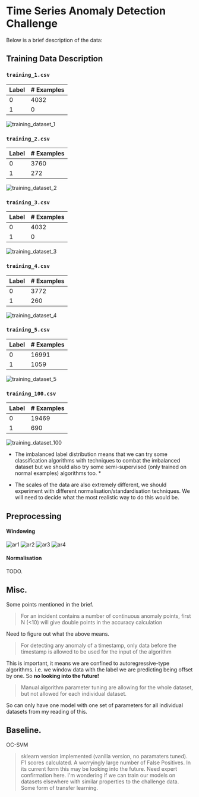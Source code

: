 # Time Series Anomaly Detection Challenge 

Below is a brief description of the data: 

## Training Data  Description
### `training_1.csv`

| Label | # Examples |
|-------|------------|
| 0     | 4032       |
| 1     | 0          |

![training_dataset_1](notebooks/images/training_dataset_1.png)

### `training_2.csv`

| Label | # Examples |
|-------|------------|
| 0     | 3760       |
| 1     | 272        |

![training_dataset_2](notebooks/images/training_dataset_2.png)

### `training_3.csv`

| Label | # Examples |
|-------|------------|
| 0     | 4032       |
| 1     | 0          |

![training_dataset_3](notebooks/images/training_dataset_3.png)

### `training_4.csv`

| Label | # Examples |
|-------|------------|
| 0     | 3772       |
| 1     | 260        |

![training_dataset_4](notebooks/images/training_dataset_4.png)

### `training_5.csv`

| Label | # Examples |
|-------|------------|
| 0     | 16991      |
| 1     | 1059       |

![training_dataset_5](notebooks/images/training_dataset_5.png)

### `training_100.csv`

| Label | # Examples |
|-------|------------|
| 0     | 19469      |
| 1     | 690        |

![training_dataset_100](notebooks/images/training_dataset_100.png)


* The imbalanced label distribution means that we can try some classification algorithms with techniques to combat the imbalanced dataset but we should also try some semi-supervised (only trained on normal examples) algorithms too. *

* The scales of the data are also extremely different, we should experiment with different normalisation/standardisation techniques. We will need to decide what the most realistic way to do this would be. 

## Preprocessing
#### Windowing
![ar1](notebooks/images/ar1.png)
![ar2](notebooks/images/ar2.png)
![ar3](notebooks/images/ar3.png)
![ar4](notebooks/images/ar4.png)

#### Normalisation
TODO. 


## Misc.
Some points mentioned in the brief. 
> For an incident contains a number of continuous anomaly points, first N (<10) will give double points in the accuracy calculation

Need to figure out what the above means. 

>For detecting any anomaly of a timestamp, only data before the timestamp is allowed to be used for the input of the algorithm

This is important, it means we are confined to autoregressive-type algorithms. i.e. we window data with the label we are predicting being offset by one. So **no looking into the future!**

> Manual algorithm parameter tuning are allowing for the whole dataset, but not allowed for each individual dataset.

So can only have one model with one set of parameters for all individual datasets from my reading of this. 

## Baseline. 
OC-SVM 
> sklearn version implemented (vanilla version, no paramaters tuned).
> F1 scores calculated.
> A worryingly large number of False Positives.
> In its current form this may be looking into the future. Need expert confirmation here. 
> I'm wondering if we can train our models on datasets elsewhere with similar properties to the challenge data. Some form of transfer learning.  


